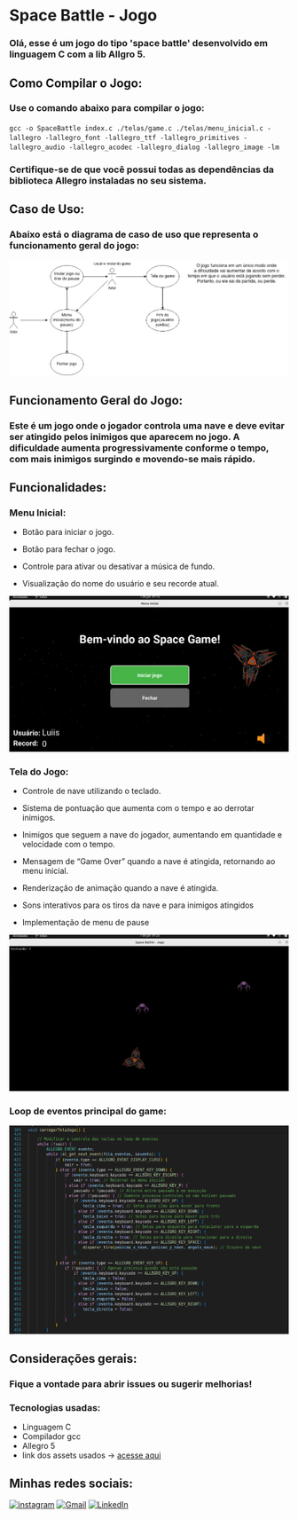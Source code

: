 # Space Battle - Jogo

### Olá, esse é um jogo do tipo 'space battle' desenvolvido em linguagem C com a lib Allgro 5.

## Como Compilar o Jogo:

### Use o comando abaixo para compilar o jogo:

`gcc -o SpaceBattle index.c ./telas/game.c ./telas/menu_inicial.c -lallegro -lallegro_font -lallegro_ttf -lallegro_primitives -lallegro_audio -lallegro_acodec -lallegro_dialog -lallegro_image -lm `

### Certifique-se de que você possui todas as dependências da biblioteca Allegro instaladas no seu sistema.

## Caso de Uso:

### Abaixo está o diagrama de caso de uso que representa o funcionamento geral do jogo:

![caso_de_uso](./artefatos/imagens/SpaceBattle_caso_de_uso.jpg)

## Funcionamento Geral do Jogo:

### Este é um jogo onde o jogador controla uma nave e deve evitar ser atingido pelos inimigos que aparecem no jogo. A dificuldade aumenta progressivamente conforme o tempo, com mais inimigos surgindo e movendo-se mais rápido.

## Funcionalidades:

### Menu Inicial:

- Botão para iniciar o jogo.

- Botão para fechar o jogo.

- Controle para ativar ou desativar a música de fundo.

- Visualização do nome do usuário e seu recorde atual.

![screenshot menu inicial](./artefatos/imagens/tela_de_menu.png)


### Tela do Jogo:

- Controle de nave utilizando o teclado.

- Sistema de pontuação que aumenta com o tempo e ao derrotar inimigos.

- Inimigos que seguem a nave do jogador, aumentando em quantidade e velocidade com o tempo.

- Mensagem de “Game Over” quando a nave é atingida, retornando ao menu inicial.

- Renderização de animação quando a nave é atingida.

- Sons interativos para os tiros da nave e para inimigos atingidos

- Implementação de menu de pause

![tela do game](./artefatos/imagens/game.png)

### Loop de eventos principal do game:

![loop principal](./artefatos/imagens/funcao_principal.png)

## Considerações gerais:

### Fique a vontade para abrir issues ou sugerir melhorias!
### Tecnologias usadas: 
- Linguagem C 
- Compilador gcc
- Allegro 5
- link dos assets usados -> [acesse aqui](https://opengameart.org/content/space-game-assets) 

## Minhas redes sociais:
[![instagram](https://img.shields.io/badge/-Instagram-000?style=for-the-badge&logo=instagram&logoColor=FFF&color:FFF)](https://www.instagram.com/luisfl04_/)
[![Gmail](https://img.shields.io/badge/Gmail-D14836?style=for-the-badge&logo=gmail&logoColor=white)](mailto:luisfelipecontato08@gmail.com)
[![LinkedIn](https://img.shields.io/badge/LinkedIn-Profile-blue?style=flat-square&logo=linkedin)](https://www.linkedin.com/in/luis-felipe-8725a1291/)



